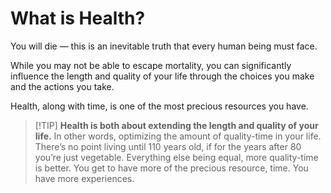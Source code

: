 # What is Health?

You will die — this is an inevitable truth that every human being must face. 

While you may not be able to escape mortality, you can significantly influence the length and quality of your life through the choices you make and the actions you take.

Health, along with time, is one of the most precious resources you have. 

>[!TIP] **Health is both about extending the length and quality of your life.** 
>In other words, optimizing the amount of quality-time in your life. There’s no point living until 110 years old, if for the years after 80 you’re just vegetable.
>Everything else being equal, more quality-time is better. You get to have more of the precious resource, time. You have more experiences. 









